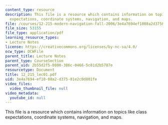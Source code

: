```yaml
---
content_type: resource
description: This file is a resource which contains information on topics like class
  expectations, coordinate systems, navigation, and maps.
file: /courses/12-215-modern-navigation-fall-2006/3e4a7694ef1008a2d37581e2c0d801fe_12_215_lec01.pdf
file_size: 53155
file_type: application/pdf
learning_resource_types:
- Lecture Notes
license: https://creativecommons.org/licenses/by-nc-sa/4.0/
ocw_type: OCWFile
parent_title: Lecture Notes
parent_type: CourseSection
parent_uid: 2b55d2f5-0800-386c-0466-5c81d2b5787e
resourcetype: Document
title: 12_215_lec01.pdf
uid: 3e4a7694-ef10-08a2-d375-81e2c0d801fe
video_files:
  video_thumbnail_file: null
video_metadata:
  youtube_id: null
---
```

This file is a resource which contains information on topics like class expectations, coordinate systems, navigation, and maps.